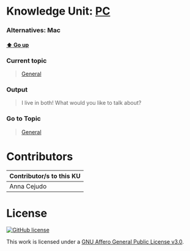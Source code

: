 # Knowledge Unit: [PC](../../knowledge_units/general/pc.md)
### Alternatives:   Mac 
#### [:arrow_up: Go up](../../topics/general.md)
### Current topic
> [General](../../topics/general.md)
### Output
> I live in both! What would you like to talk about?
### Go to Topic
> [General](../../topics/general.md)


# Contributors

| Contributor/s to this KU |
| - | 
| Anna Cejudo |

# License
[![GitHub license](https://img.shields.io/github/license/inbrainz/cerebro)](https://github.com/inbrainz/cerebro/blob/master/LICENSE)

This work is licensed under a [GNU Affero General Public License v3.0](https://www.gnu.org/licenses/agpl-3.0.txt).